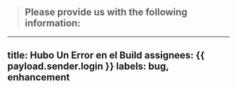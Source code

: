 <!--
IF SUFFICIENT INFORMATION IS NOT PROVIDED VIA THE FOLLOWING TEMPLATE THE ISSUE MIGHT BE CLOSED WITHOUT FURTHER CONSIDERATION OR INVESTIGATION
-->
> Please provide us with the following information:
> ---------------------------------------------------------------
---
title: Hubo Un Error en el Build
assignees: {{ payload.sender.login }}
labels: bug, enhancement
---
